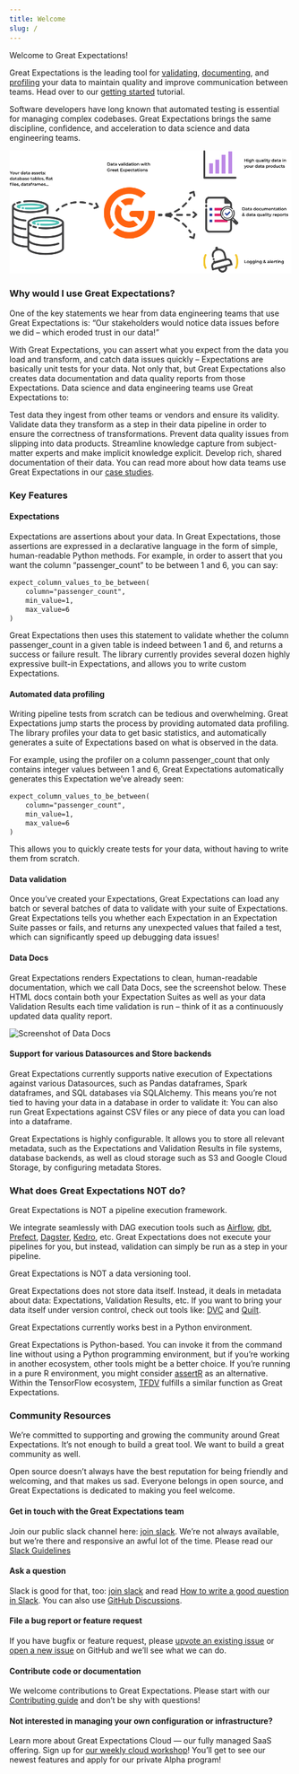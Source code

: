 ```yaml
---
title: Welcome
slug: /
---
```


Welcome to Great Expectations!

Great Expectations is the leading tool for [validating](./terms/validation.md), [documenting](./terms/data_docs.md), and [profiling](./terms/profiler.md) your data to maintain quality and improve communication between teams. Head over to our [getting started](./tutorials/getting_started/tutorial_overview.md) tutorial.

Software developers have long known that automated testing is essential for managing complex codebases. Great Expectations brings the same discipline, confidence, and acceleration to data science and data engineering teams.

![overview](../docs/guides/images/gx_oss_process.png)

### Why would I use Great Expectations?

One of the key statements we hear from data engineering teams that use Great Expectations is: “Our stakeholders would notice data issues before we did – which eroded trust in our data!”

With Great Expectations, you can assert what you expect from the data you load and transform, and catch data issues quickly – Expectations are basically unit tests for your data. Not only that, but Great Expectations also creates data documentation and data quality reports from those Expectations. Data science and data engineering teams use Great Expectations to:

Test data they ingest from other teams or vendors and ensure its validity.
Validate data they transform as a step in their data pipeline in order to ensure the correctness of transformations.
Prevent data quality issues from slipping into data products.
Streamline knowledge capture from subject-matter experts and make implicit knowledge explicit.
Develop rich, shared documentation of their data.
You can read more about how data teams use Great Expectations in our [case studies](https://greatexpectations.io/case-studies/).

### Key Features
#### Expectations

Expectations are assertions about your data. In Great Expectations, those assertions are expressed in a declarative language in the form of simple, human-readable Python methods. For example, in order to assert that you want the column “passenger_count” to be between 1 and 6, you can say:

```` console
expect_column_values_to_be_between(
    column="passenger_count",
    min_value=1,
    max_value=6
)
````

Great Expectations then uses this statement to validate whether the column passenger_count in a given table is indeed between 1 and 6, and returns a success or failure result. The library currently provides several dozen highly expressive built-in Expectations, and allows you to write custom Expectations.

#### Automated data profiling

Writing pipeline tests from scratch can be tedious and overwhelming. Great Expectations jump starts the process by providing automated data profiling. The library profiles your data to get basic statistics, and automatically generates a suite of Expectations based on what is observed in the data.

For example, using the profiler on a column passenger_count that only contains integer values between 1 and 6, Great Expectations automatically generates this Expectation we’ve already seen:

```` console
expect_column_values_to_be_between(
    column="passenger_count",
    min_value=1,
    max_value=6
)
````

This allows you to quickly create tests for your data, without having to write them from scratch.

#### Data validation

Once you’ve created your Expectations, Great Expectations can load any batch or several batches of data to validate with your suite of Expectations. Great Expectations tells you whether each Expectation in an Expectation Suite passes or fails, and returns any unexpected values that failed a test, which can significantly speed up debugging data issues!

#### Data Docs

Great Expectations renders Expectations to clean, human-readable documentation, which we call Data Docs, see the screenshot below. These HTML docs contain both your Expectation Suites as well as your data Validation Results each time validation is run – think of it as a continuously updated data quality report.

![Screenshot of Data Docs](../docs/guides/images/datadocs.png)

#### Support for various Datasources and Store backends

Great Expectations currently supports native execution of Expectations against various Datasources, such as Pandas dataframes, Spark dataframes, and SQL databases via SQLAlchemy. This means you’re not tied to having your data in a database in order to validate it: You can also run Great Expectations against CSV files or any piece of data you can load into a dataframe.

Great Expectations is highly configurable. It allows you to store all relevant metadata, such as the Expectations and Validation Results in file systems, database backends, as well as cloud storage such as S3 and Google Cloud Storage, by configuring metadata Stores.

### What does Great Expectations NOT do?

Great Expectations is NOT a pipeline execution framework.

We integrate seamlessly with DAG execution tools such as [Airflow](https://airflow.apache.org/), [dbt](https://www.getdbt.com/), [Prefect](https://www.prefect.io/), [Dagster](https://github.com/dagster-io/dagster), [Kedro](https://github.com/quantumblacklabs/kedro), etc. Great Expectations does not execute your pipelines for you, but instead, validation can simply be run as a step in your pipeline.

Great Expectations is NOT a data versioning tool.

Great Expectations does not store data itself. Instead, it deals in metadata about data: Expectations, Validation Results, etc. If you want to bring your data itself under version control, check out tools like: [DVC](https://dvc.org/) and [Quilt](https://github.com/quiltdata/quilt).

Great Expectations currently works best in a Python environment.

Great Expectations is Python-based. You can invoke it from the command line without using a Python programming environment, but if you’re working in another ecosystem, other tools might be a better choice. If you’re running in a pure R environment, you might consider [assertR](https://github.com/ropensci/assertr)  as an alternative. Within the TensorFlow ecosystem, [TFDV](https://www.tensorflow.org/tfx/guide/tfdv) fulfills a similar function as Great Expectations.

### Community Resources

We’re committed to supporting and growing the community around Great Expectations. It’s not enough to build a great tool. We want to build a great community as well.

Open source doesn’t always have the best reputation for being friendly and welcoming, and that makes us sad. Everyone belongs in open source, and Great Expectations is dedicated to making you feel welcome.

#### Get in touch with the Great Expectations team
Join our public slack channel here: [join slack](https://greatexpectations.io/slack). We’re not always available, but we’re there and responsive an awful lot of the time. Please read our [Slack Guidelines](https://github.com/great-expectations/great_expectations/blob/develop/SLACK_GUIDELINES.md)

#### Ask a question
Slack is good for that, too: [join slack](https://greatexpectations.io/slack) and read [How to write a good question in Slack](https://github.com/great-expectations/great_expectations/discussions/4951). You can also use [GitHub Discussions](https://github.com/great-expectations/great_expectations/discussions/4951).

#### File a bug report or feature request
If you have bugfix or feature request, please [upvote an existing issue](https://github.com/great-expectations/great_expectations/issues) or [open a new issue](https://github.com/great-expectations/great_expectations/issues/new) on GitHub and we’ll see what we can do.

#### Contribute code or documentation
We welcome contributions to Great Expectations. Please start with our [Contributing guide](./contributing/contributing_overview.md) and don’t be shy with questions!

#### Not interested in managing your own configuration or infrastructure? 
Learn more about Great Expectations Cloud — our fully managed SaaS offering. Sign up for [our weekly cloud workshop](https://greatexpectations.io/cloud)! You’ll get to see our newest features and apply for our private Alpha program!
